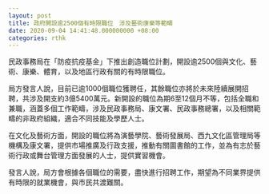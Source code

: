 ```yaml
---
layout: post
title: 政府開設逾2500個有時限職位　涉及藝術康樂等範疇
date: 2020-09-04 14:41:48.000000000 +08:00
categories: rthk
---
```


民政事務局在「防疫抗疫基金」下推出創造職位計劃，開設逾2500個與文化、藝術、康樂、體育，以及地區行政有關的有時限職位。

局方發言人說，目前已逾1000個職位獲聘任，其餘職位亦將於未來陸續展開招聘，共涉及開支約3億5400萬元。新開設的職位為期6至12個月不等，包括全職和兼職，涵蓋多個工作範疇，涉及民政事務局、康文署、民政事務總署，以及相關範疇的非政府組織，適合不同技能及學歷人士。
 
在文化及藝術方面，開設的職位將為演藝學院、藝術發展局、西九文化區管理局等機構及康文署，提供市場推廣及行政支援，推動有關圖書館的工作，並為有志於藝術行政或舞台管理方面發展的人士，提供實習機會。

發言人說，局方會根據各個職位的需要，盡快進行招聘工作，期望為不同業界提供有時限的就業機會，與市民共渡難關。

